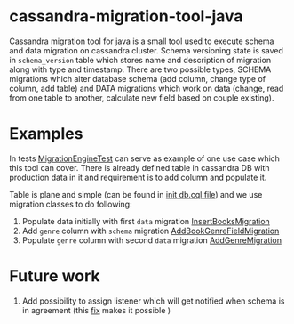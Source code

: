 # cassandra-migration-tool-java

Cassandra migration tool for java is a small tool used to execute schema and data migration on cassandra cluster. Schema versioning state is saved in `schema_version` table which stores name and description of migration along with type and timestamp. There are two possible types, SCHEMA migrations which alter database schema (add column, change type of column, add table) and DATA migrations which work on data (change, read from one table to another, calculate new field based on couple existing).

# Examples
In tests [MigrationEngineTest](https://github.com/smartcat-labs/cassandra-migration-tool-java/blob/master/src/test/java/com/smartcat/migration/MigrationEngineTest.java) can serve as  example of one use case which this tool can cover. There is already defined table in cassandra DB with production data in it and requirement is to add column and populate it.

Table is plane and simple (can be found in [init db.cql file](https://github.com/smartcat-labs/cassandra-migration-tool-java/blob/master/src/test/resources/db.cql)) and we use migration classes to do following:

1. Populate data initially with first `data` migration [InsertBooksMigration](https://github.com/smartcat-labs/cassandra-migration-tool-java/blob/master/src/test/java/com/smartcat/migration/migrations/data/InsertBooksMigration.java)
2. Add `genre` column with `schema` migration [AddBookGenreFieldMigration](https://github.com/smartcat-labs/cassandra-migration-tool-java/blob/master/src/test/java/com/smartcat/migration/migrations/schema/AddBookGenreFieldMigration.java)
3. Populate `genre` column with second `data` migration [AddGenreMigration](https://github.com/smartcat-labs/cassandra-migration-tool-java/blob/master/src/test/java/com/smartcat/migration/migrations/data/AddGenreMigration.java)

# Future work
1. Add possibility to assign listener which will get notified when schema is in agreement (this [fix](https://datastax-oss.atlassian.net/browse/JAVA-669) makes it possible )
